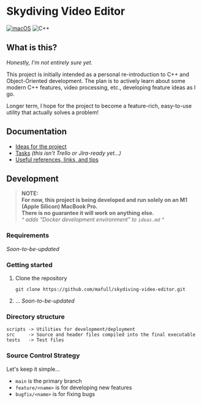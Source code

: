 # Skydiving Video Editor
[![macOS](https://svgshare.com/i/ZjP.svg)](https://svgshare.com/i/ZjP.svg)
![C++](https://img.shields.io/badge/-c++-black?logo=c%2B%2B&style=social)

## What is this?
*Honestly, I'm not entirely sure yet.*

This project is initially intended as a personal re-introduction to C++ and Object-Oriented development.
The plan is to actively learn about some modern C++ features, video processing, etc., developing feature ideas as I go.

Longer term, I hope for the project to become a feature-rich, easy-to-use utility that actually solves a problem! 

## Documentation
- [Ideas for the project](ideas.md)
- [Tasks](tasks.md) *(this isn't Trello or Jira-ready yet...)*
- [Useful references, links, and tips](references.md)

## Development

> **NOTE:<br /> For now, this project is being developed and run solely on an M1 (Apple Silicon) MacBook Pro.<br />There is no guarantee it will work on anything else.**<br />
> *^ adds "Docker development environment" to  `ideas.md` ^*

### Requirements
*Soon-to-be-updated*

### Getting started
1. Clone the repository
    ```
    git clone https://github.com/mafull/skydiving-video-editor.git
    ```
1. ... *Soon-to-be-updated*


### Directory structure
```
scripts -> Utilities for development/deployment
src     -> Source and header files compiled into the final executable
tests   -> Test files
```

### Source Control Strategy
Let's keep it simple...
* `main` is the primary branch
* `feature/<name>` is for developing new features
* `bugfix/<name>` is for fixing bugs
